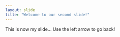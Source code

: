 ```yaml
---
layout: slide
title: "Welcome to our second slide!"
---
```

This is now my slide...
Use the left arrow to go back!
